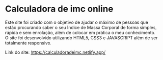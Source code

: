 # Calculadora de imc online

Este site foi criado com o objetivo de ajudar o máximo de pessoas que estão procurando saber o seu Índice de
Massa Corporal de forma simples, rápida e sem enrolação, além de colocar em prática o meu conhecimento.
O site foi desenvolvido utilizando HTML5, CSS3 e JAVASCRIPT além de ser totalmente responsivo.

Link do site: https://calculadoradeimc.netlify.app/
